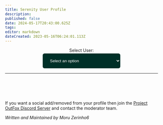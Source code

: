 ```yaml
---
title: Serenity User Profile
description: 
published: false
date: 2024-05-17T20:43:00.625Z
tags: 
editor: markdown
dateCreated: 2023-05-16T06:24:01.113Z
---
```


<div style="display: flex; align-items: center; flex-direction: column;">
  <label for="user-select">Select User:</label>

  <select name="users" id="user-select" style="min-width: 260px; color: white; width: 30%; padding: 16px 20px; border-color: #019b81; border: solid; border-width: 2px; border-radius: 8px; background-color: #003028;">
    <option value="" style="color: white;">Select an option</option>
  </select>
</div>

---

<div style="display: flex; flex-direction: column; align-items: center;">

  <h1 id="userName"></h1>

  <div id= 'profileContent'>
    <div id="tagsDiv" style="display: none;">
      <h2 style="align-self: center;">Tags</h2>
      <div id='tagsRow' style="display: flex; flex-wrap: wrap; justify-items: center; justify-content: center; gap: 30px;">
      </div>
      <h2 style="align-self: center;">Resume</h2>
      <p style="align-self: center;" id="userResume">Select user to view resume.</p>  
      <!-- Daniel Rotwind has submitted 93 charts, 4 songs and 9 graphics for Project OutFox Serenity.-->
      <p style="align-self: center;" id="userMostChartsForSong">Most Charted Song: Select User to View.</p>
      <p style="align-self: center;" id="userMostChartsForMode">Most Charted Mode: Select User to View</p>
    </div>
    <div id="socialsOuterDiv" style="display: none;">
      <h2 style="align-self: center;">User Socials</h2>
        <div id='socials' style="display: flex; flex-wrap: wrap; justify-items: center; justify-content: center; gap: 30px;">
        </div>
    </div>
    <div style="overflow-x:auto; display: none;" id="userSongSubmissionDiv">
      <h2 style="align-self: center;">Song Submissions</h2>
    </div>
    <div style="overflow-x:auto; display: none;" id="userGraphicSubmissionDiv">
      <h2 style="align-self: center;">Graphic Submissions</h2>
    </div>
    <div style="overflow-x:auto; display: none;" id="userChartSubmissionDiv">
      <h2 style="align-self: center;">Chart Submission</h2>
    </div>
    <br>
    If you want a social add/removed from your profile then join the <a href="https://discord.gg/cN4TjgQdcA">Project OutFox Discord Server</a> and contact the moderator team.
    <div id="copyData" style="display: none;">
      <br>
      Want the data that we have stored for this profile? Click the button bellow and the JSON Object will be copied to your clipboard. (Tags not included!)
      <br>
      <span class="letter-button" style="width: 226px; align-self: center;">
        <a class="letter-button-text" style="cursor: pointer;">
          Copy Data to Clipboard
        </a>
      </span>
    </div>
  </div>
</div>

_Written and Maintained by Moru Zerinho6_